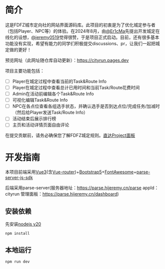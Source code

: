 # 简介
这是FDFZ城市定向社的网站界面源码库。此项目的初衷是为了优化城定参与者（包括Player、NPC等）的体验。在2024年8月，由[@Er1cMa](https://github.com/er1cma)先提出开发城定在线化的设想，[@jeremy0519](https://github.com/jeremy0519)觉得很赞，于是项目正式启动。目前，还有很多基本功能没有实现，希望有能力的同学们积极提交discussions、pr，让我们一起把城定做的更好！

预览网址（此网址随仓库自动更新）：https://cityrun.pages.dev

项目主要功能包括：
- [ ] Player在城定过程中查看当前的Task&Route Info
- [ ] Player在城定过程中查看总计已用时间和当前Task/Route花费时间
- [ ] Admin在活动前编辑各个Task&Route Info
- [ ] 可视化编辑Task&Route Info
- [ ] NPC在各点位查看各组选手状态，并确认选手是否到达点位/完成任务/加减时（然后给Player发送Task/Route Info）
- [ ] 活动结束后展示排行榜
- [ ] 主页和活动详情页面自由评论

在提交贡献前，请务必确保您了解FDFZ城定规则。[直达Project面板](https://github.com/users/jeremy0519/projects/1)
# 开发指南
本项目前端采用[Vue3](https://cn.vuejs.org/guide/introduction.html)(含[Vue-router](https://router.vuejs.org/zh/introduction.html))+[Bootstrap5](https://getbootstrap.com/docs/5.3/getting-started/introduction/)+[FontAwesome](https://fontawesome.com/search)+[parse-server-js-sdk](https://docs.parseplatform.org/js/guide/)

后端采用parse-server(服务器地址：https://parse.hijeremy.cn/parse appId：cityrun 管理面板：https://parse.hijeremy.cn/dashboard)
## 安装依赖
先安装[nodejs v20](https://nodejs.org/zh-cn/download/package-manager)

`npm install`
## 本地运行
`npm run dev`
